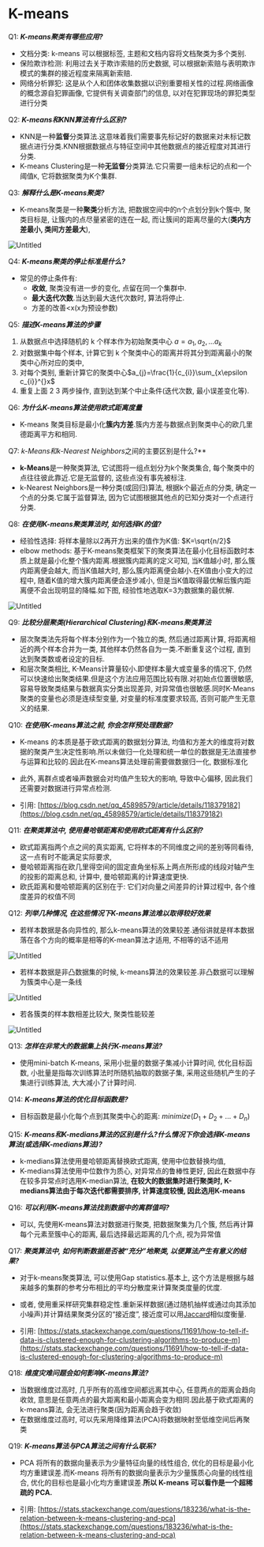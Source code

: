 # K-means

Q1: ***K-means聚类有哪些应用?***

- 文档分类:  k-means 可以根据标签, 主题和文档内容将文档聚类为多个类别.
- 保险欺诈检测: 利用过去关于欺诈索赔的历史数据, 可以根据新索赔与表明欺诈模式的集群的接近程度来隔离新索赔.
- 网络分析罪犯: 这是从个人和团体收集数据以识别重要相关性的过程.网络画像的概念源自犯罪画像, 它提供有关调查部门的信息, 以对在犯罪现场的罪犯类型进行分类

Q2: ***K-means和KNN算法有什么区别?***

- KNN是一种**监督**分类算法.这意味着我们需要事先标记好的数据来对未标记数据点进行分类.KNN根据数据点与特征空间中其他数据点的接近程度对其进行分类.
- K-means Clustering是一种**无监督**分类算法.它只需要一组未标记的点和一个阈值`K`, 它将数据聚类为K个集群.

Q3: ***解释什么是K-means聚类?***

- K-means聚类是一种**聚类**分析方法, 把数据空间中的n个点划分到k个簇中, 聚类目标是, 让簇内的点尽量紧密的连在一起, 而让簇间的距离尽量的大(**类内方差最小, 类间方差最大**), 

![Untitled](K-means/Untitled.png)

Q4: ***K-means聚类的停止标准是什么?***

- 常见的停止条件有: 
    - **收敛**, 聚类没有进一步的变化, 点留在同一个集群中.
    - **最大迭代次数**.当达到最大迭代次数时, 算法将停止.
    - 方差的改善<x(x为预设参数)

Q5: ***描述K-means算法的步骤***

1. 从数据点中选择随机的 k 个样本作为初始聚类中心 $a=a_{1},a_{2},...a_{k}$
2. 对数据集中每个样本, 计算它到 k 个聚类中心的距离并将其分到距离最小的聚类中心所对应的类中, 
3. 对每个类别, 重新计算它的聚类中心$a_{j}=\frac{1}{c_{i}}\sum_{x\epsilon c_{i}}^{}x$
4. 重复上面 2 3 两步操作, 直到达到某个中止条件(迭代次数, 最小误差变化等).

Q6: ***为什么K-means算法使用欧式距离度量***

- K-means 聚类目标是最小化**簇内方差**.簇内方差与数据点到聚类中心的欧几里德距离平方和相同.

Q7: ***k-Means*和*k-Nearest Neighbors*之间的主要区别是什么?**

- **k-Means**是一种聚类算法, 它试图将一组点划分为k个聚类集合, 每个聚类中的点往往彼此靠近.它是无监督的, 这些点没有事先被标注.
- k-Nearest Neighbors是一种分类(或回归)算法, 根据k个最近点的分类, 确定一个点的分类.它属于监督算法, 因为它试图根据其他点的已知分类对一个点进行分类.

Q8: ***在使用K-means聚类算法时, 如何选择K的值?***

- 经验性选择: 将样本量除以2再开方出来的值作为K值: $K=\sqrt{n/2}$
- elbow methods: 基于K-means聚类框架下的聚类算法在最小化目标函数时本质上就是最小化整个簇内距离.根据簇内距离的定义可知, 当K值越小时, 那么簇内距离便会越大, 而当K值越大时, 那么簇内距离便会越小.在K值由小变大的过程中, 随着K值的增大簇内距离便会逐步减小, 但是当K值取得最优解后簇内距离便不会出现明显的降幅.如下图, 经验性地选取K=3为数据集的最优解.

![Untitled](K-means/Untitled1.png)

Q9: ***比较分层聚类(Hierarchical Clustering)和K-means聚类算法***

- 层次聚类法先将每个样本分别作为一个独立的类, 然后通过距离计算, 将距离相近的两个样本合并为一类, 其他样本仍然各自为一类.不断重复这个过程, 直到达到聚类数或者设定的目标.
- 和层次聚类相比, K-Means计算量较小.即使样本量大或变量多的情况下, 仍然可以快速给出聚类结果.但是这个方法应用范围比较有限.对初始点位置很敏感, 容易导致聚类结果与数据真实分类出现差异, 对异常值也很敏感.同时K-Means聚类的变量也必须是连续型变量, 对变量的标准度要求较高, 否则可能产生无意义的结果.

Q10: ***在使用K-means算法之前, 你会怎样预处理数据?***

- K-means 的本质是基于欧式距离的数据划分算法, 均值和方差大的维度将对数据的聚类产生决定性影响.所以未做归一化处理和统一单位的数据是无法直接参与运算和比较的.因此在K-means算法处理前需要做数据归一化, 数据标准化
- 此外, 离群点或者噪声数据会对均值产生较大的影响, 导致中心偏移, 因此我们还需要对数据进行异常点检测.

- 引用: [https://blog.csdn.net/qq_45898579/article/details/118379182](https://blog.csdn.net/qq_45898579/article/details/118379182)

Q11: ***在聚类算法中, 使用曼哈顿距离和使用欧式距离有什么区别?***

- 欧式距离指两个点之间的真实距离, 它将样本的不同维度之间的差别等同看待, 这一点有时不能满足实际要求, 
- 曼哈顿距离指在欧几里得空间的固定直角坐标系上两点所形成的线段对轴产生的投影的距离总和, 计算中, 曼哈顿距离的计算速度更快.
- 欧氏距离和曼哈顿距离的区别在于: 它们对向量之间差异的计算过程中, 各个维度差异的权值不同

Q12: ***列举几种情况, 在这些情况下K-means算法难以取得较好效果***

- 若样本数据是各向异性的, 那么k-means算法的效果较差.通俗讲就是样本数据落在各个方向的概率是相等的K-mean算法才适用, 不相等的话不适用

![Untitled](K-means/Untitled2.png)

- 若样本数据是非凸数据集的时候, k-means算法的效果较差.非凸数据可以理解为簇类中心是一条线

![Untitled](K-means/Untitled3.png)

- 若各簇类的样本数相差比较大, 聚类性能较差

![Untitled](K-means/Untitled4.png)

Q13: ***怎样在非常大的数据集上执行K-means算法?***

- 使用mini-batch K-means, 采用小批量的数据子集减小计算时间, 优化目标函数, 小批量是指每次训练算法时所随机抽取的数据子集, 采用这些随机产生的子集进行训练算法, 大大减小了计算时间.

Q14: ***K-means算法的优化目标函数是?***

- 目标函数是最小化每个点到其聚类中心的距离: $minimize(D_{1}+D_{2}+...+D_{n}$)

Q15: ***K-means和K-medians算法的区别是什么?什么情况下你会选择K-means算法(或选择K-medians算法)?***

- k-medians算法使用曼哈顿距离替换欧式距离, 使用中位数替换均值, 
- K-medians算法使用中位数作为质心, 对异常点的鲁棒性更好, 因此在数据中存在较多异常点时选用K-median算法, **在较大的数据集时进行聚类时, K-medians算法由于每次迭代都需要排序, 计算速度较慢, 因此选用K-means**

Q16: ***可以利用K-means算法找到数据中的离群值吗?***

- 可以, 先使用K-means算法对数据进行聚类, 把数据聚集为几个簇, 然后再计算每个元素至簇中心的距离, 最后选择最远距离的几个点, 视为异常值

Q17: ***聚类算法中, 如何判断数据是否被“充分”地聚类, 以便算法产生有意义的结果?***

- 对于k-means聚类算法, 可以使用Gap statistics.基本上, 这个方法是根据与越来越多的集群的参考分布相比的平均分散度来计算聚类度量的优度.
- 或者, 使用重采样研究集群稳定性.重新采样数据(通过随机抽样或通过向其添加小噪声)并计算结果聚类分区的“接近度”, 接近度可以用[Jaccard](http://en.wikipedia.org/wiki/Jaccard_index)相似度衡量.

- 引用: [https://stats.stackexchange.com/questions/11691/how-to-tell-if-data-is-clustered-enough-for-clustering-algorithms-to-produce-m](https://stats.stackexchange.com/questions/11691/how-to-tell-if-data-is-clustered-enough-for-clustering-algorithms-to-produce-m)

Q18: ***维度灾难问题会如何影响K-means算法?***

- 当数据维度过高时, 几乎所有的高维空间都远离其中心, 任意两点的距离会趋向收敛, 意思是任意两点的最大距离和最小距离会变为相同.因此基于欧式距离的k-means算法, 会无法进行聚类(因为距离会趋于收敛)
- 在数据维度过高时, 可以先采用降维算法(PCA)将数据映射至低维空间后再聚类

Q19: ***K-means算法与PCA算法之间有什么联系?***

- PCA 将所有的数据向量表示为少量特征向量的线性组合, 优化的目标是最小化均方重建误差.而K-means 将所有的数据向量表示为少量簇质心向量的线性组合, 优化的目标也是最小化均方重建误差.**所以 K-means 可以看作是一个超稀疏的 PCA.**

- 引用: [https://stats.stackexchange.com/questions/183236/what-is-the-relation-between-k-means-clustering-and-pca](https://stats.stackexchange.com/questions/183236/what-is-the-relation-between-k-means-clustering-and-pca)